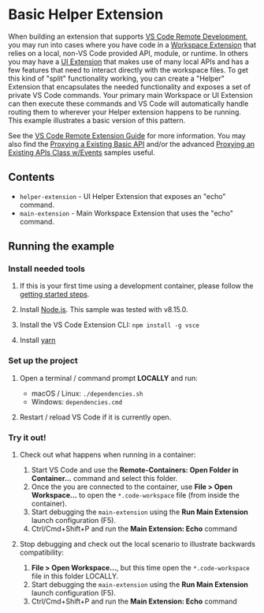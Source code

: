 # Basic Helper Extension

When building an extension that supports [VS Code Remote Development](https://aka.ms/vscode-remote), you may run into cases where you have code in a [Workspace Extension](https://aka.ms/vscode-remote/developing-extensions/architecture) that relies on a local, non-VS Code provided API, module, or runtime. In others you may have a [UI Extension](https://aka.ms/vscode-remote/developing-extensions/architecture) that makes use of many local APIs and has a few features that need to interact directly with the workspace files. To get this kind of "split" functionality working, you can create a "Helper" Extension that encapsulates the needed functionality and exposes a set of private VS Code commands. Your primary main Workspace or UI Extension can then execute these commands and VS Code will automatically handle routing them to wherever your Helper extension happens to be running. This example illustrates a basic version of this pattern.

See the [VS Code Remote Extension Guide](https://aka.ms/vscode-remote/developing-extensions) for more information. You may also find the [Proxying a Existing Basic API](../remote-api) and/or the advanced [Proxying an Existing APIs Class w/Events](../remote-api-with-events) samples useful.

## Contents

- `helper-extension` - UI Helper Extension that exposes an "echo" command.
- `main-extension` - Main Workspace Extension that uses the "echo" command.

## Running the example

### Install needed tools

1. If this is your first time using a development container, please follow the [getting started steps](https://aka.ms/vscode-remote/containers/getting-started).
  
2. Install [Node.js](https://nodejs.org/en/). This sample was tested with v8.15.0.

3. Install the VS Code Extension CLI: `npm install -g vsce`
  
4. Install [yarn](https://yarnpkg.com/en/)

### Set up the project

1. Open a terminal / command prompt **LOCALLY** and run:
    - macOS / Linux: `./dependencies.sh`
    - Windows: `dependencies.cmd`

2. Restart / reload VS Code if it is currently open.

### Try it out!

1. Check out what happens when running in a container:
    1. Start VS Code and use the **Remote-Containers: Open Folder in Container...** command and select this folder.
    2. Once the you are connected to the container, use **File > Open Workspace...** to open the `*.code-workspace` file (from inside the container).
    3. Start debugging the `main-extension` using the **Run Main Extension** launch configuration (F5).
    4. Ctrl/Cmd+Shift+P and run the **Main Extension: Echo** command

2. Stop debugging and check out the local scenario to illustrate backwards compatibility:
    1. **File > Open Workspace...**, but this time open the `*.code-workspace` file in this folder LOCALLY.
    2. Start debugging the `main-extension` using the **Run Main Extension** launch configuration (F5).
    3. Ctrl/Cmd+Shift+P and run the **Main Extension: Echo** command